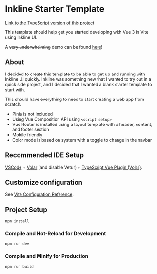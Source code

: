 # Inkline Starter Template

[Link to the TypeScript version of this project](https://github.com/MRSessions/Inkline-Starter-Template-ts)

This template should help get you started developing with Vue 3 in Vite using Inkline UI.

A ~~very underwhelming~~ demo can be found [here](https://green-mushroom-01320b310.2.azurestaticapps.net/)!

## About
I decided to create this template to be able to get up and running with Inkline UI quickly. Inkline was something new that I wanted to try out in a quick side project, and I decided that I wanted a blank starter template to start with.

This should have everything to need to start creating a web app from scratch.

* Pinia is not included
* Using Vue Composition API using `<script setup>`
* Vue Router is installed using a layout template with a header, content, and footer section
* Mobile friendly
* Color mode is based on system with a toggle to change in the navbar

## Recommended IDE Setup

[VSCode](https://code.visualstudio.com/) + [Volar](https://marketplace.visualstudio.com/items?itemName=Vue.volar) (and disable Vetur) + [TypeScript Vue Plugin (Volar)](https://marketplace.visualstudio.com/items?itemName=Vue.vscode-typescript-vue-plugin).

## Customize configuration

See [Vite Configuration Reference](https://vitejs.dev/config/).

## Project Setup

```sh
npm install
```

### Compile and Hot-Reload for Development

```sh
npm run dev
```

### Compile and Minify for Production

```sh
npm run build
```
